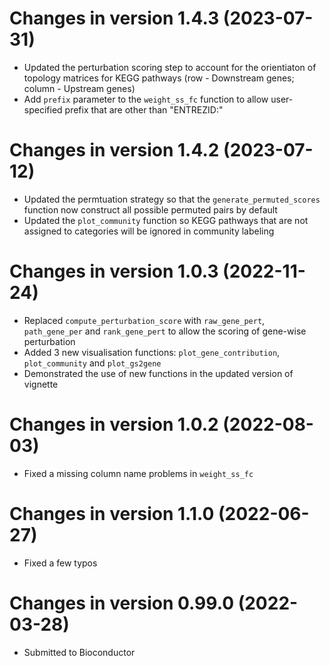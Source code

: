 # Changes in version 1.4.3 (2023-07-31)
- Updated the perturbation scoring step to account for the orientiaton of topology 
matrices for KEGG pathways (row - Downstream genes; column - Upstream genes)
- Add `prefix` parameter to the `weight_ss_fc` function to allow user-specified 
prefix that are other than "ENTREZID:"

# Changes in version 1.4.2 (2023-07-12)
- Updated the permtuation strategy so that the `generate_permuted_scores` function
now construct all possible permuted pairs by default
- Updated the `plot_community` function so KEGG pathways that are not assigned to
categories will be ignored in community labeling

# Changes in version 1.0.3 (2022-11-24)
- Replaced `compute_perturbation_score` with `raw_gene_pert`, `path_gene_per` 
and `rank_gene_pert` to allow the scoring of gene-wise perturbation
- Added 3 new visualisation functions: `plot_gene_contribution`, `plot_community` and `plot_gs2gene`
- Demonstrated the use of new functions in the updated version of vignette

# Changes in version 1.0.2 (2022-08-03)
- Fixed a missing column name problems in `weight_ss_fc`

# Changes in version 1.1.0 (2022-06-27)
- Fixed a few typos

# Changes in version 0.99.0 (2022-03-28)
- Submitted to Bioconductor

